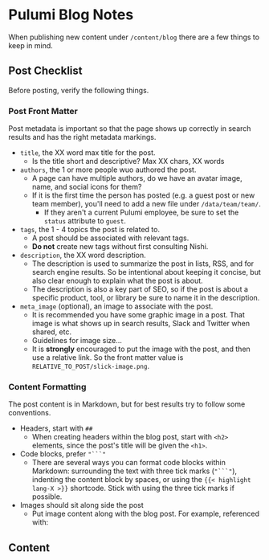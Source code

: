 # Pulumi Blog Notes

When publishing new content under `/content/blog` there are a few things to
keep in mind.

## Post Checklist

Before posting, verify the following things.

### Post Front Matter

Post metadata is important so that the page shows up correctly in search
results and has the right metadata markings.

- `title`, the XX word max title for the post.
  - Is the title short and descriptive? Max XX chars, XX words
- `authors`, the 1 or more people wuo authored the post.
  - A page can have multiple authors, do we have an avatar image, name, and
    social icons for them?
  - If it is the first time the person has posted (e.g. a guest post or new
    team member), you'll need to add a new file under `/data/team/team/`.
    - If they aren't a current Pulumi employee, be sure to set the `status`
      attribute to `guest`.
- `tags`, the 1 - 4 topics the post is related to.
  - A post should be associated with relevant tags.
  - **Do not** create new tags without first consulting Nishi.
- `description`, the XX word description.
  - The description is used to summarize the post in lists, RSS, and for
    search engine results. So be intentional about keeping it concise, but
    also clear enough to explain what the post is about.
  - The description is also a key part of SEO, so if the post is about a
    specific product, tool, or library be sure to name it in the description.
- `meta_image` (optional), an image to associate with the post.
  - It is recommended you have some graphic image in a post. That image is what
    shows up in search results, Slack and Twitter when shared, etc.
  - Guidelines for image size...
  - It is **strongly** encouraged to put the image with the post, and then use
    a relative link. So the front matter value is `RELATIVE_TO_POST/slick-image.png`.

### Content Formatting

The post content is in Markdown, but for best results try to follow some conventions.

- Headers, start with `##`
  - When creating headers within the blog post, start with `<h2>` elements, since the post's title
    will be given the `<h1>`.
- Code blocks, prefer `"```"`
  - There are several ways you can format code blocks within Markdown: surrounding the text with
    three tick marks (`"```"`), indenting the content block by spaces, or using the
    `{{< highlight lang-X >}}` shortcode. Stick with using the three tick marks if possible.
- Images should sit along side the post
  - Put image content along with the blog post. For example, referenced with:

## Content

